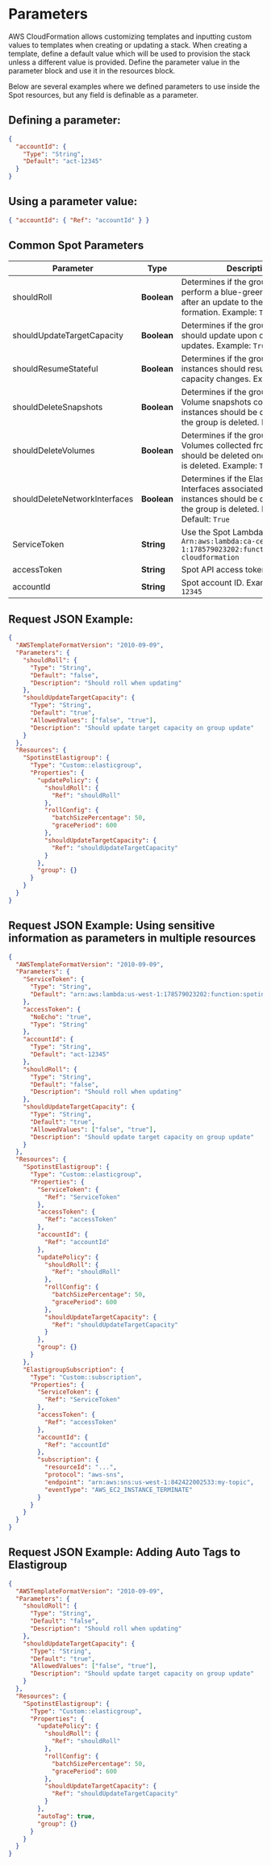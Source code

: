 # Parameters

AWS CloudFormation allows customizing templates and inputting custom values to templates when creating or updating a stack. When creating a template, define a default value which will be used to provision the stack unless a different value is provided. Define the parameter value in the parameter block and use it in the resources block.

Below are several examples where we defined parameters to use inside the Spot resources, but any field is definable as a parameter.

## Defining a parameter:

```json
{
  "accountId": {
    "Type": "String",
    "Default": "act-12345"
  }
}
```

## Using a parameter value:

```json
{ "accountId": { "Ref": "accountId" } }
```

## Common Spot Parameters

| **Parameter**                 | **Type**    | **Description**                                                                                                                                       |
| ----------------------------- | ----------- | ----------------------------------------------------------------------------------------------------------------------------------------------------- |
| shouldRoll                    | **Boolean** | Determines if the group should perform a blue-green deployment after an update to the cloud formation. Example: `True`                                  |
| shouldUpdateTargetCapacity    | **Boolean** | Determines if the groups target should update upon configuration updates. Example: `True`                                                              |
| shouldResumeStateful          | **Boolean** | Determines if the group's stateful instances should resume upon capacity changes. Example: `True`                                                      |
| shouldDeleteSnapshots         | **Boolean** | Determines if the group's EBS Volume snapshots collected from instances should be deleted once the group is deleted. Example: `True`                   |
| shouldDeleteVolumes           | **Boolean** | Determines if the group's EBS Volumes collected from instances should be deleted once the group is deleted. Example: `True`                             |
| shouldDeleteNetworkInterfaces | **Boolean** | Determines if the Elastic Network Interfaces associated with the instances should be deleted once the group is deleted. Example: `True` Default: `True` |
| ServiceToken                  | **String**  | Use the Spot Lambda. Example: `Arn:aws:lambda:ca-central-1:178579023202:function:spotinst-cloudformation`                                               |
| accessToken                   | **String**  | Spot API access token                                                                                                                            |
| accountId                     | **String**  | Spot account ID. Example: `act-12345`                                                                                                              |

## Request JSON Example: 
```json
{
  "AWSTemplateFormatVersion": "2010-09-09",
  "Parameters": {
    "shouldRoll": {
      "Type": "String",
      "Default": "false",
      "Description": "Should roll when updating"
    },
    "shouldUpdateTargetCapacity": {
      "Type": "String",
      "Default": "true",
      "AllowedValues": ["false", "true"],
      "Description": "Should update target capacity on group update"
    }
  },
  "Resources": {
    "SpotinstElastigroup": {
      "Type": "Custom::elasticgroup",
      "Properties": {
        "updatePolicy": {
          "shouldRoll": {
            "Ref": "shouldRoll"
          },
          "rollConfig": {
            "batchSizePercentage": 50,
            "gracePeriod": 600
          },
          "shouldUpdateTargetCapacity": {
            "Ref": "shouldUpdateTargetCapacity"
          }
        },
        "group": {}
      }
    }
  }
}
```

## Request JSON Example: Using sensitive information as parameters in multiple resources

```json
{
  "AWSTemplateFormatVersion": "2010-09-09",
  "Parameters": {
    "ServiceToken": {
      "Type": "String",
      "Default": "arn:aws:lambda:us-west-1:178579023202:function:spotinst-cloudformation"
    },
    "accessToken": {
      "NoEcho": "true",
      "Type": "String"
    },
    "accountId": {
      "Type": "String",
      "Default": "act-12345"
    },
    "shouldRoll": {
      "Type": "String",
      "Default": "false",
      "Description": "Should roll when updating"
    },
    "shouldUpdateTargetCapacity": {
      "Type": "String",
      "Default": "true",
      "AllowedValues": ["false", "true"],
      "Description": "Should update target capacity on group update"
    }
  },
  "Resources": {
    "SpotinstElastigroup": {
      "Type": "Custom::elasticgroup",
      "Properties": {
        "ServiceToken": {
          "Ref": "ServiceToken"
        },
        "accessToken": {
          "Ref": "accessToken"
        },
        "accountId": {
          "Ref": "accountId"
        },
        "updatePolicy": {
          "shouldRoll": {
            "Ref": "shouldRoll"
          },
          "rollConfig": {
            "batchSizePercentage": 50,
            "gracePeriod": 600
          },
          "shouldUpdateTargetCapacity": {
            "Ref": "shouldUpdateTargetCapacity"
          }
        },
        "group": {}
      }
    },
    "ElastigroupSubscription": {
      "Type": "Custom::subscription",
      "Properties": {
        "ServiceToken": {
          "Ref": "ServiceToken"
        },
        "accessToken": {
          "Ref": "accessToken"
        },
        "accountId": {
          "Ref": "accountId"
        },
        "subscription": {
          "resourceId": "...",
          "protocol": "aws-sns",
          "endpoint": "arn:aws:sns:us-west-1:842422002533:my-topic",
          "eventType": "AWS_EC2_INSTANCE_TERMINATE"
        }
      }
    }
  }
}
```

## Request JSON Example: Adding Auto Tags to Elastigroup

```json
{
  "AWSTemplateFormatVersion": "2010-09-09",
  "Parameters": {
    "shouldRoll": {
      "Type": "String",
      "Default": "false",
      "Description": "Should roll when updating"
    },
    "shouldUpdateTargetCapacity": {
      "Type": "String",
      "Default": "true",
      "AllowedValues": ["false", "true"],
      "Description": "Should update target capacity on group update"
    }
  },
  "Resources": {
    "SpotinstElastigroup": {
      "Type": "Custom::elasticgroup",
      "Properties": {
        "updatePolicy": {
          "shouldRoll": {
            "Ref": "shouldRoll"
          },
          "rollConfig": {
            "batchSizePercentage": 50,
            "gracePeriod": 600
          },
          "shouldUpdateTargetCapacity": {
            "Ref": "shouldUpdateTargetCapacity"
          }
        },
        "autoTag": true,
        "group": {}
      }
    }
  }
}
```
